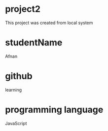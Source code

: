 # project2
This project was created from local system

# studentName
Afnan

# github
 learning

 # programming language
 JavaScript